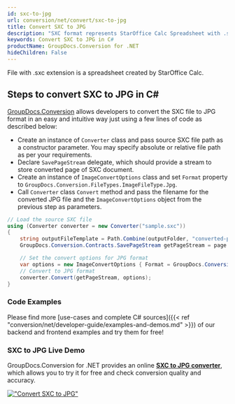 ```yaml
---
id: sxc-to-jpg
url: conversion/net/convert/sxc-to-jpg
title: Convert SXC to JPG
description: "SXC format represents StarOffice Calc Spreadsheet with .sxc extension. Learn how to convert SXC to JPG file programmatically in C# language using GroupDocs.Conversion for .NET library."
keywords: Convert SXC to JPG in C#
productName: GroupDocs.Conversion for .NET
hideChildren: False
---
```


File with .sxc extension is a spreadsheet created by StarOffice Calc.

## Steps to convert SXC to JPG in C#

[GroupDocs.Conversion](https://products.groupdocs.com/conversion/net) allows developers to convert the SXC file to JPG format in an easy and intuitive way just using a few lines of code as described below:

* Create an instance of `Converter` class and pass source SXC file path as a constructor parameter. You may specify absolute or relative file path as per your requirements. 
* Declare `SavePageStream` delegate, which should provide a stream to store converted page of SXC document.
* Create an instance of `ImageConvertOptions` class and set `Format` property to `GroupDocs.Conversion.FileTypes.ImageFileType.Jpg`.
* Call `Converter` class `Convert` method and pass the filename for the converted JPG file and the `ImageConvertOptions` object from the previous step as parameters.

```csharp
// Load the source SXC file
using (Converter converter = new Converter("sample.sxc"))
{
    string outputFileTemplate = Path.Combine(outputFolder, "converted-page-{0}.jpg");
    GroupDocs.Conversion.Contracts.SavePageStream getPageStream = page => new FileStream(string.Format(outputFileTemplate, page), FileMode.Create);

    // Set the convert options for JPG format
    var options = new ImageConvertOptions { Format = GroupDocs.Conversion.FileTypes.ImageFileType.Jpg };   
    // Convert to JPG format
    converter.Convert(getPageStream, options);
}
```

### Code Examples

Please find more [use-cases and complete C# sources]({{< ref "conversion/net/developer-guide/examples-and-demos.md" >}}) of our backend and frontend examples and try them for free!

### SXC to JPG Live Demo

GroupDocs.Conversion for .NET provides an online [**SXC to JPG converter**](https://products.groupdocs.app/conversion/sxc-to-jpg), which allows you to try it for free and check conversion quality and accuracy.

[!["Convert SXC to JPG"](conversion/net/images/convert-to-jpg/convert-sxc-to-jpg.png)](https://products.groupdocs.app/conversion/sxc-to-jpg)